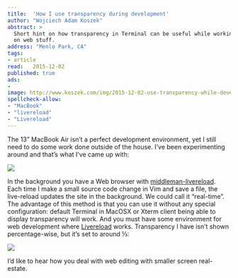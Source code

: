 ```yaml
---
title:	'How I use transparency during development'
author: "Wojciech Adam Koszek"
abstract: >
  Short hint on how transparency in Terminal can be useful while working
  on web stuff.
address: "Menlo Park, CA"
tags:
- article
read:	2015-12-02
published: true
ads:
- 
image: http://www.koszek.com/img/2015-12-02-use-transparency-while-development/image01.png
spellcheck-allow:
- "MacBook"
- "livereload"
- "Livereload"
---
```




The 13” MacBook Air isn’t a perfect development environment, yet I still
need to do some work done outside of the house. I’ve been experimenting
around and that’s what I’ve came up with:

![](2015-12-02-use-transparency-while-development/image01.png)

In the background you have a Web browser with
[middleman-livereload](https://github.com/middleman/middleman-livereload).
Each time I make a small source code change in Vim and save a file, the
live-reload updates the site in the background. We could call it
“real-time”. The advantage of this method is that you can use it without
any special configuration: default Terminal in MacOSX or Xterm client
being able to display transparency will work. And you must have some
environment for web development where
[Livereload](http://livereload.com/) works. Transparency I have isn’t
shown percentage-wise, but it’s set to around ⅓:

![](2015-12-02-use-transparency-while-development/image03.png)

I’d like to hear how you deal with web editing with smaller screen
real-estate.
